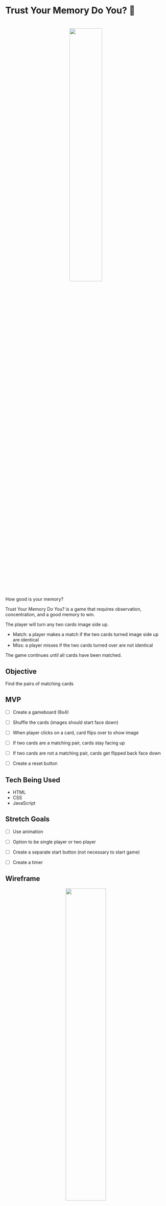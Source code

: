 # Trust Your Memory Do You? 🧠

<h1 align="center">
    <img width="45%" src="https://user-images.githubusercontent.com/96402339/152476248-8791fa26-a7e5-4836-b01a-44a45c3d19eb.png">
</h1>


How good is your memory? 

Trust Your Memory Do You? is a game that requires observation, concentration, and a good memory to win.

The player will turn any two cards image side up.
- Match: a player makes a match if the two cards turned image side up are identical
- Miss: a player misses if the two cards turned over are not identical

The game continues until all cards have been matched.


## Objective
Find the pairs of matching cards


## MVP
- [ ] Create a gameboard (8x4)
- [ ] Shuffle the cards (images should start face down)
- [ ] When player clicks on a card, card flips over to show image
- [ ] If two cards are a matching pair, cards stay facing up
- [ ] If two cards are not a matching pair, cards get flipped back face down
- [ ] Create a reset button


## Tech Being Used
- HTML
- CSS
- JavaScript


## Stretch Goals
- [ ] Use animation 
- [ ] Option to be single player or two player
- [ ] Create a separate start button (not necessary to start game)
- [ ] Create a timer


## Wireframe
<p align="center">
    <img width="50%" src="https://user-images.githubusercontent.com/96402339/152478121-ea60b907-ad88-449a-87be-324f2f6f532b.png">
</p>



----



## Accomplished MVPs
- [x] Create a gameboard (8x4)
- [x] Shuffle the cards (images should start face down)
- [x] When player clicks on a card, card flips over to show image
- [x] If two cards are a matching pair, cards stay facing up
- [x] If two cards are not a matching pair, cards get flipped back face down
- [x] Create a reset button that reshuffles and flips cards back face down

## Actual Tech Used
- HTML
- CSS
- JavaScript
- Bootstrap (icons)


## Accomplished Stretch Goals
Actually chose not to tackle most of the original stretch goals as it seemed to not suite the game.
Didn't realize how difficult a 32-card memory game would be-- takes QUITE a long time to match them all 😓
Instead, tried to implement the below stretch goals:

- [ ] Use animation when shuffling the cards and when player doesn't make a match
    - partially accomplished-- used some animation, but wasn't able to implement the specific animation I wanted
- [x] Create a shuffle button (can also be used to "start" the game)
- [x] Utilize bootstrap somehow
    - used for icons 
- [x] Add background music
    - was originally going to embed it, but bad UX experience/practice, so created the option for the player to turn it on/off
- [ ] Make page responsive
    - partially accomplished-- wasn't able to get the divs to automatically push the columns down accordingly when      screen got smaller


## Extras
- [x] Added lightsaber favicon to title (shoutout to Jason!)
- [x] Added gif background


## Game Screenshots
<p align="center">
<img width="100%" alt="Game Screenshot" src="https://user-images.githubusercontent.com/96402339/153519077-220cd734-bb6a-4b77-a0dc-ce7577b4f0de.png">
<img width="50%" alt="Game Screenshot-2" src="https://user-images.githubusercontent.com/96402339/153520813-e572eaf2-4267-4056-bbad-9b0311e0071b.png">
</p>


## Highlights
- this favicon: <img width="204" alt="lightsaber-favicon" src="https://user-images.githubusercontent.com/96402339/153528835-20c810bd-5fad-4d2e-9e03-d600fa402eca.png">
- 

## Things I Learned
I learned that the small things can make a big difference. 
The tiniest little typo can break your code, while adding the smallest little detail can give your project that little spark.


## Credit / Sources
- W3 Schools
- MDN 
- https://www.better.dev/build-a-memory-matching-game-in-javascript
- https://stackoverflow.com/questions/28977320/how-do-i-get-the-bullet-points-of-a-ul-to-center-with-the-text/28977358
- https://3dtransforms.desandro.com/card-flip
- https://forum.freecodecamp.org/t/how-to-play-mp3-in-the-background-music-automatically/308554
- https://www.freecodecamp.org/news/learn-flexbox-build-5-layouts/
- https://css-tricks.com/

